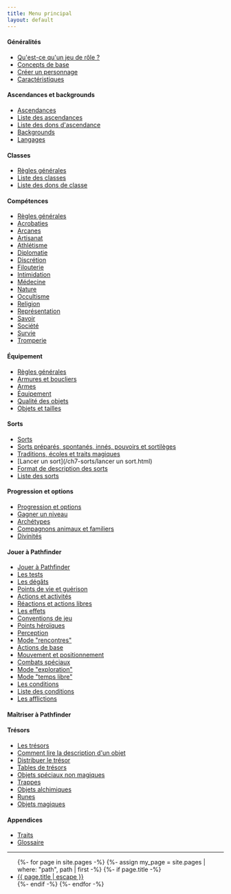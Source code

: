 ```yaml
---
title: Menu principal
layout: default
---
```


#### Généralités

* <a href="{{ '/ch1-généralités/qu-est-ce-qu-un-jdr.html' | relative_url }}">Qu'est-ce qu'un jeu de rôle ?</a>
* <a href="{{ '/ch1-généralités/concepts-de-base.html' | relative_url }}">Concepts de base</a>
* <a href="{{ '/ch1-généralités/créer-un-personnage.html' | relative_url }}">Créer un personnage</a>
* <a href="{{ '/ch1-généralités/caractéristiques.html' | relative_url }}">Caractéristiques</a>

#### Ascendances et backgrounds

* <a href="{{ '/ch2-ascendances-et-backgrounds/ascendances.html' | relative_url }}">Ascendances</a>
* <a href="{{ '/ch2-ascendances-et-backgrounds/liste-des-ascendances.html' | relative_url }}">Liste des ascendances</a>
* <a href="{{ '/ch2-ascendances-et-backgrounds/liste-des-dons-ascendance.html' | relative_url }}">Liste des dons d'ascendance</a>
* <a href="{{ '/ch2-ascendances-et-backgrounds/backgrounds.html' | relative_url }}">Backgrounds</a>
* <a href="{{ '/ch2-ascendances-et-backgrounds/langages.html' | relative_url }}">Langages</a>

#### Classes

* <a href="{{ '/ch3-classes/classes.html' | relative_url }}">Règles générales</a>
* <a href="{{ '/ch3-classes/liste-des-classes.html' | relative_url }}">Liste des classes</a>
* <a href="{{ '/ch3-classes/liste-des-dons-classe.html' | relative_url }}">Liste des dons de classe</a>

#### Compétences

* <a href="{{ '/ch4-compétences/compétences.html' | relative_url }}">Règles générales</a>
* <a href="{{ '/ch4-compétences/acrobaties.html' | relative_url }}">Acrobaties</a>
* <a href="{{ '/ch4-compétences/arcanes.html' | relative_url }}">Arcanes</a>
* <a href="{{ '/ch4-compétences/artisanat.html' | relative_url }}">Artisanat</a>
* <a href="{{ '/ch4-compétences/athlétisme.html' | relative_url }}">Athlétisme</a>
* <a href="{{ '/ch4-compétences/diplomatie.html' | relative_url }}">Diplomatie</a>
* <a href="{{ '/ch4-compétences/discrétion.html' | relative_url }}">Discrétion</a>
* <a href="{{ '/ch4-compétences/filouterie.html' | relative_url }}">Filouterie</a>
* <a href="{{ '/ch4-compétences/intimidation.html' | relative_url }}">Intimidation</a>
* <a href="{{ '/ch4-compétences/médecine.html' | relative_url }}">Médecine</a>
* <a href="{{ '/ch4-compétences/nature.html' | relative_url }}">Nature</a>
* <a href="{{ '/ch4-compétences/occultisme.html' | relative_url }}">Occultisme</a>
* <a href="{{ '/ch4-compétences/religion.html' | relative_url }}">Religion</a>
* <a href="{{ '/ch4-compétences/représentation.html' | relative_url }}">Représentation</a>
* <a href="{{ '/ch4-compétences/savoir.html' | relative_url }}">Savoir</a>
* <a href="{{ '/ch4-compétences/société.html' | relative_url }}">Société</a>
* <a href="{{ '/ch4-compétences/survie.html' | relative_url }}">Survie</a>
* <a href="{{ '/ch4-compétences/tromperie.html' | relative_url }}">Tromperie</a>

#### Équipement

* [Règles générales](/ch6-équipement/règles-générales.html)
* [Armures et boucliers](/ch6-équipement/armures-et-boucliers.html)
* [Armes](/ch6-équipement/armes.html)
* [Équipement](/ch6-équipement/équipement.html)
* [Qualité des objets](/ch6-équipement/qualité-des-objets.html)
* [Objets et tailles](/ch6-équipement/objets-et-tailles.html)

#### Sorts 

* [Sorts](/ch7-sorts/sorts.html)
* [Sorts préparés, spontanés, innés, pouvoirs et sortilèges](/ch7-sorts/types-de-sorts.html)
* [Traditions, écoles et traits magiques](/ch7-sorts/traditions-écoles-traits.html)
* [Lancer un sort](/ch7-sorts/lancer un sort.html)
* [Format de description des sorts](/ch7-sorts/description-des-sorts.html)
* [Liste des sorts](/ch7-sorts/liste-des-sorts.html)

#### Progression et options

* [Progression et options](/ch8-progression-et-options/progression-et-options.html)
* [Gagner un niveau](/ch8-progression-et-options/gagner-un-niveau.html)
* [Archétypes](/ch8-progression-et-options/archétypes.html)
* [Compagnons animaux et familiers](/ch8-progression-et-options/compagnons-animaux.html)
* [Divinités](/ch8-progression-et-options/divinités.html)

#### Jouer à Pathfinder

* <a href="{{ '/ch9-jouer-à-pathfinder/jouer-à-pathfinder.html' | relative_url }}">Jouer à Pathfinder</a>
* <a href="{{ '/ch9-jouer-à-pathfinder/tests.html' | relative_url }}">Les tests</a>
* <a href="{{ '/ch9-jouer-à-pathfinder/dégâts.html' | relative_url }}">Les dégâts</a>
* <a href="{{ '/ch9-jouer-à-pathfinder/points-de-vie-et-guérison.html' | relative_url }}">Points de vie et guérison</a>
* <a href="{{ '/ch9-jouer-à-pathfinder/actions-et-activités.html' | relative_url }}">Actions et activités</a>
* <a href="{{ '/ch9-jouer-à-pathfinder/réactions-et-actions-libres.html' | relative_url }}">Réactions et actions libres</a>
* <a href="{{ '/ch9-jouer-à-pathfinder/effets.html' | relative_url }}">Les effets</a>
* <a href="{{ '/ch9-jouer-à-pathfinder/conventions-de-jeu.html' | relative_url }}">Conventions de jeu</a>
* <a href="{{ '/ch9-jouer-à-pathfinder/points-héroïques.html' | relative_url }}">Points héroïques</a>
* <a href="{{ '/ch9-jouer-à-pathfinder/perception.html' | relative_url }}">Perception</a>
* <a href="{{ '/ch9-jouer-à-pathfinder/mode-rencontres.html' | relative_url }}">Mode "rencontres"</a>
* <a href="{{ '/ch9-jouer-à-pathfinder/actions-de-base.html' | relative_url }}">Actions de base</a>
* <a href="{{ '/ch9-jouer-à-pathfinder/mouvement-et-positionnement.html' | relative_url }}">Mouvement et positionnement</a>
* <a href="{{ '/ch9-jouer-à-pathfinder/combats-spéciaux.html' | relative_url }}">Combats spéciaux</a>
* <a href="{{ '/ch9-jouer-à-pathfinder/mode-exploration.html' | relative_url }}">Mode "exploration"</a>
* <a href="{{ '/ch9-jouer-à-pathfinder/mode-temps-libre.html' | relative_url }}">Mode "temps libre"</a>
* <a href="{{ '/ch9-jouer-à-pathfinder/conditions.html' | relative_url }}">Les conditions</a>
* <a href="{{ '/ch9-jouer-à-pathfinder/liste-des-conditions.html' | relative_url }}">Liste des conditions</a>
* <a href="{{ '/ch9-jouer-à-pathfinder/afflictions.html' | relative_url }}">Les afflictions</a>

#### Maîtriser à Pathfinder

#### Trésors

* [Les trésors](/ch11-trésors/trésors.html)
* [Comment lire la description d'un objet](comment-lire-la-description-d'un-objet.html)
* [Distribuer le trésor](/ch11-trésors/distribuer-le-trésor.html)
* [Tables de trésors](/ch11-trésors/tables-de-trésors.html)
* [Objets spéciaux non magiques](/ch11-trésors/objets-spéciaux-non-magiques.html)
* [Trappes](/ch11-trésors/trappes.html)
* [Objets alchimiques](/ch11-trésors/objets-alchimiques.html)
* [Runes](/ch11-trésors/runes.html)
* [Objets magiques](/ch11-trésors/objets-magiques.html)



#### Appendices

* <a href="{{ '/appendices/traits.html' | relative_url }}">Traits</a>
* <a href="{{ '/appendices/glossaire.html' | relative_url }}">Glossaire</a>


---

<ul class="trigger">
    {%- for page in site.pages -%}
    {%- assign my_page = site.pages | where: "path", path | first -%}
    {%- if page.title -%}        
    <li><a href="{{ page.url | relative_url }}">{{ page.title | escape }}</a></li>
    {%- endif -%}
    {%- endfor -%}
</ul>
